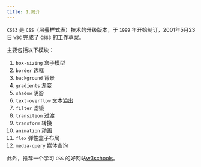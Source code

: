 ```yaml
---
title: 1.简介
---
```


`CSS3` 是 `CSS`（层叠样式表）技术的升级版本，于 `1999` 年开始制订，2001年5月23日 `W3C` 完成了 `CSS3` 的工作草案。

主要包括以下模块：

1. `box-sizing` 盒子模型
2. `border` 边框
3. `background` 背景
4. `gradients` 渐变
5. `shadow` 阴影
6. `text-overflow` 文本溢出
7. `filter` 滤镜
8. `transition` 过渡
9. `transform` 转换
10. `animation` 动画
11. `flex` 弹性盒子布局
12. `media-query` 媒体查询

此外，推荐一个学习 `CSS` 的好网站[w3schools](https://www.w3schools.com/css/)。